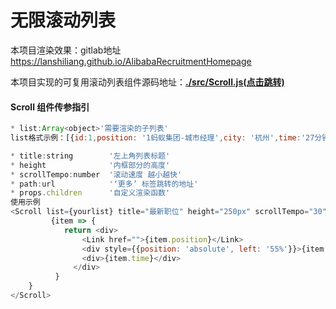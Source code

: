 # 无限滚动列表

本项目渲染效果：gitlab地址 https://lanshiliang.github.io/AlibabaRecruitmentHomepage

本项目实现的可复用滚动列表组件源码地址：**[./src/Scroll.js(点击跳转)](https://github.com/LanShiLiang/AlibabaRecruitmentHomepage/blob/master/src/Scroll.js)**

#### Scroll 组件传参指引

~~~js
* list:Array<object>'需要渲染的子列表'
list格式示例：[{id:1,position: '1蚂蚁集团-城市经理',city: '杭州',time:'27分钟前'}]

* title:string        '左上角列表标题'
* height              '内框部分的高度'
* scrollTempo:number  '滚动速度 越小越快'
* path:url            '‘更多’ 标签跳转的地址'
* props.children      '自定义渲染函数'
使用示例
<Scroll list={yourlist} title="最新职位" height="250px" scrollTempo="30" path=''>
         {item => {
            return <div>
                <Link href="">{item.position}</Link>
                <div style={{position: 'absolute', left: '55%'}}>{item.city}</div>
                <div>{item.time}</div>
              </div>
          }
	}
</Scroll>
~~~



